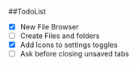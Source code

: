 ##TodoList

-[x] New File Browser
-[ ] Create Files and folders
-[x] Add Icons to settings toggles
-[ ] Ask before closing unsaved tabs
